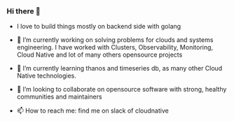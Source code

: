 ### Hi there 👋

- I love to build things mostly on backend side with golang
- 🔭 I’m currently working on solving problems for clouds and systems engineering. I have worked with Clusters, Observability, Monitoring, Cloud Native and lot of many others opensource projects
- 🌱 I’m currently learning thanos and timeseries db, as many other Cloud Native technologies.

- 👯 I’m looking to collaborate on opensource software with strong, healthy communities and maintainers

- 📫 How to reach me: find me on slack of cloudnative
